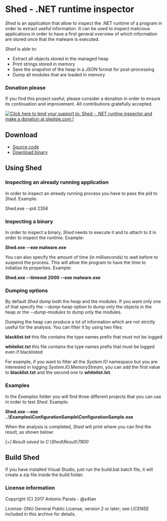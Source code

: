 # Shed - .NET runtime inspector

_Shed_ is an application that allow to inspect the .NET runtime of a program in order to extract useful information. It can be used to inspect malicious applications in order to have a first general 
overview of which information are stored once that the malware is executed.

_Shed_ is able to:
* Extract all objects stored in the managed heap
* Print strings stored in memory
* Save the snapshot of the heap in a JSON format for post-processing
* Dump all modules that are loaded in memory


### Donation please

If you find this project useful, please consider a donation in order to ensure its continuation and improvement. All contributions gratefully accepted.

<a href='https://pledgie.com/campaigns/35054'><img alt='Click here to lend your support to: Shed - .NET runtine inspector and make a donation at pledgie.com !' src='https://pledgie.com/campaigns/35054.png?skin_name=chrome' border='0' ></a>

## Download
 - [Source code][1]
 - [Download binary][2]

## Using Shed

### Inspecting an already running application
In order to inspect an already running process you have to pass the pid to _Shed_. Example:

Shed.exe --pid 2356

### Inspecting a binary
In order to inspect a binary, _Shed_ needs to execute it and to attach to it in order to inspect the runtime. Example:

**Shed.exe --exe malware.exe**

You can also specify the amount of time (in milliseconds) to wait before to suspend the process. This will allow the program to have the time to initialize its properties. Example:

**Shed.exe --timeout 2000 --exe malware.exe**

### Dumping options
By default _Shed_ dump both the heap and the modules. If you want only one of that specify the _--dump-heap_ option to dump only the objects in the heap or the _--dump-modules_ to dump only the modules.

Dumping the heap can produce a lot of information which are not strictly useful for the analysis. You can filter it by using two files:

**blacklist.txt** this file contains the type names prefix that must not be logged

**whitelist.txt** this file contains the type names prefix that must be logged even if blacklisted

For example, if you want to filter all the *System.IO* namespace but you are interested in logging *System.IO.MemoryStream*, you can add the first value to **blacklist.txt** and the second one to **whitelist.txt**.

### Examples
In the _Examples_ folder you will find three different projects that you can use in order to test _Shed_. Example:

**Shed.exe --exe ..\Examples\ConfigurationSample\ConfigurationSample.exe**

When the analysis is completed, _Shed_ will print where you can find the result, as shown below:

_[+] Result saved to C:\Shed\Result\7800_

## Build Shed

If you have installed Visual Studio, just run the build.bat batch file, it will create a zip file inside the build folder.

### License information

Copyright (C) 2017 Antonio Parata - @s4tan

License: GNU General Public License, version 2 or later; see LICENSE included in this archive for details.

  [1]: https://github.com/enkomio/shed/tree/master/Src
  [2]: https://github.com/enkomio/shed/releases/latest
